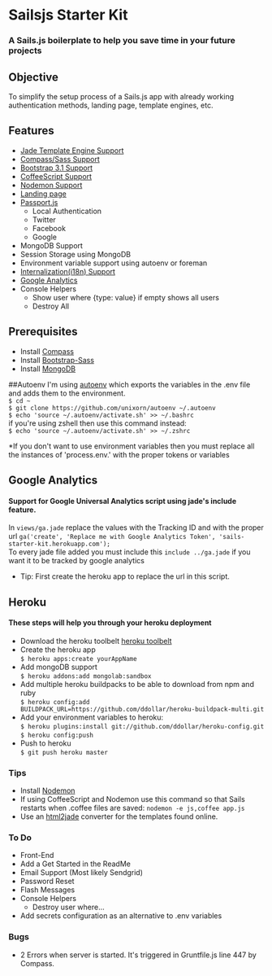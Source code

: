 # Sailsjs Starter Kit
### A Sails.js boilerplate to help you save time in your future projects

## Objective
To simplify the setup process of a Sails.js app with already working authentication methods, landing page, template engines, etc.

## Features
- [Jade Template Engine Support](http://jade-lang.com/api/)
- [Compass/Sass Support](https://github.com/gruntjs/grunt-contrib-compass)
- [Bootstrap 3.1 Support](https://github.com/twbs/bootstrap-sass)
- [CoffeeScript Support](https://github.com/gruntjs/grunt-contrib-coffee)
- [Nodemon Support](https://github.com/remy/nodemon)
- [Landing page](http://html5up.net/tessellate/)
- [Passport.js](http://passportjs.org/)
  - Local Authentication
  - Twitter
  - Facebook
  - Google
- MongoDB Support
- Session Storage using MongoDB
- Environment variable support using autoenv or foreman
- [Internalization(i18n) Support](https://github.com/mashpie/i18n-node)
- [Google Analytics](http://www.google.com/analytics/)
- Console Helpers
	- Show user where {type: value} if empty shows all users
  - Destroy All

## Prerequisites
- Install [Compass](http://compass-style.org/install/)
- Install [Bootstrap-Sass](https://github.com/twbs/bootstrap-sass)
- Install [MongoDB](http://www.mongodb.org/downloads)

##Autoenv
I'm using [autoenv](https://github.com/kennethreitz/autoenv) which exports the variables in the .env file
and adds them to the environment.<br/>
`$ cd ~`<br/>
`$ git clone https://github.com/unixorn/autoenv ~/.autoenv`<br/>
`$ echo 'source ~/.autoenv/activate.sh' >> ~/.bashrc`<br/>
if you're using zshell then use this command instead:<br/>
`$ echo 'source ~/.autoenv/activate.sh' >> ~/.zshrc`<br/>

*If you don't want to use environment variables then you must replace all the instances of 'process.env.' with the proper tokens or variables

## Google Analytics
#### Support for Google Universal Analytics script using jade's include feature.<br/>
In `views/ga.jade` replace the values with the Tracking ID and with the proper url
  `ga('create', 'Replace me with Google Analytics Token', 'sails-starter-kit.herokuapp.com');`<br/>
To every jade file added you must include this `include ../ga.jade` if you want it to be tracked by google analytics
- Tip: First create the heroku app to replace the url in this script.

## Heroku
#### These steps will help you through your heroku deployment
- Download the heroku toolbelt
[heroku toolbelt](https://toolbelt.heroku.com/)
- Create the heroku app<br/>
`$ heroku apps:create yourAppName`
- Add mongoDB support<br/>
`$ heroku addons:add mongolab:sandbox`
- Add multiple heroku buildpacks to be able to download from npm and ruby<br/>
`$ heroku config:add BUILDPACK_URL=https://github.com/ddollar/heroku-buildpack-multi.git`
- Add your environment variables to heroku:<br/>
`$ heroku plugins:install git://github.com/ddollar/heroku-config.git`<br/>
`$ heroku config:push`
- Push to heroku<br/>
`$ git push heroku master`

### Tips
- Install [Nodemon](https://github.com/remy/nodemon)
- If using CoffeeScript and Nodemon use this command so that Sails restarts when .coffee files are saved:
    ```nodemon -e js,coffee app.js```
- Use an [html2jade](http://html2jade.aaron-powell.com/) converter for the templates found online.

### To Do
- Front-End
- Add a Get Started in the ReadMe
- Email Support (Most likely Sendgrid)
- Password Reset
- Flash Messages
- Console Helpers
  - Destroy user where...
- Add secrets configuration as an alternative to .env variables

### Bugs
- 2 Errors when server is started. It's triggered in Gruntfile.js line 447 by Compass.